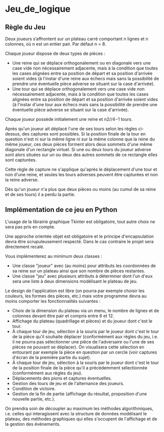 # Jeu_de_logique

## Règle du Jeu

Deux joueurs s’affrontent sur un plateau carré comportant n lignes et n colonnes, où n est un entier pair. Par défaut n = 8.

Chaque joueur dispose de deux types de pièces :

- Une reine qui se déplace orthogonalement ou en diagonale vers une case vide non nécessairement adjacente, mais à la condition que toutes les cases alignées entre sa position de départ et sa position d'arrivée soient vides (à l'instar d'une reine aux échecs mais sans la possibilité de prendre une éventuelle pièce adverse se situant sur la case d'arrivée).
- Une tour qui se déplace orthogonalement vers une case vide non nécessairement adjacente, mais à la condition que toutes les cases alignées entre sa position de départ et sa position d'arrivée soient vides (à l'instar d'une tour aux échecs mais sans la possibilité de prendre une éventuelle pièce adverse se situant sur la case d'arrivée).

Chaque joueur possède initialement une reine et n2//4−1 tours.


Après qu'un joueur ait déplacé l'une de ses tours selon les règles ci-dessus, des captures sont possibles. Si la position finale de la tour en question n'est ni sur la même ligne ni sur la même colonne que la reine du même joueur, ces deux pièces forment alors deux sommets d'une même diagonale d'un rectangle virtuel. Si une ou deux tours du joueur adverse sont alors situées sur un ou deux des autres sommets de ce rectangle elles sont capturées.

Cette règle de capture ne s'applique qu'après le déplacement d'une tour et non d'une reine, et seules les tours adverses peuvent être capturées et non la reine adverse.

Dès qu'un joueur n'a plus que deux pièces ou moins (au cumul de sa reine et de ses tours) il a perdu la partie.




## Implémentation de ce jeu en Python

L'usage de la librairie graphique Tkinter est obligatoire, tout autre choix ne sera pas pris en compte.

Une approche orientée objet est obligatoire et le principe d'encapsulation devra être scrupuleusement respecté. Dans le cas contraire le projet sera directement recalé.

Vous implémenterez au minimum deux classes :

- Une classe "joueur" avec (au moins) pour attributs les coordonnées de sa reine sur un plateau ainsi que son nombre de pièces restantes.
- Une classe "jeu" avec plusieurs attributs à déterminer dont l'un d'eux sera une liste à deux dimensions modélisant le plateau de jeu.

Le design de l'application est libre (on pourra par exemple choisir les couleurs, les formes des pièces, etc.) mais votre programme devra au moins comporter les fonctionnalités suivantes :

- Choix de la dimension du plateau via un menu, le nombre de lignes et de colonnes devant être pair et compris entre 6 et 12.
- Affichage du plateau (quadrillage et pièces) et du joueur dont c'est le tour.
- À chaque tour de jeu, sélection à la souris par le joueur dont c'est le tour de la pièce qu'il souhaite déplacer (conformément aux règles du jeu, i.e. il ne pourra pas sélectionner une pièce de l'adversaire ou l'une de ses pièces ne pouvant se déplacer). On visualisera cette sélection en entourant par exemple la pièce en question par un cercle (voir captures d'écran de la première partie du sujet).
- À chaque tour de jeu, sélection à la souris par le joueur dont c'est le tour de la position finale de la pièce qu'il a précédemment sélectionnée (conformément aux règles du jeu).
- Déplacements des pions et captures éventuelles.
- Gestion des tours de jeu et de l'alternance des joueurs.
- Condition de victoire.
- Gestion de la fin de partie (affichage du résultat, proposition d'une nouvelle partie, etc.).

On prendra soin de découpler au maximum les méthodes algorithmiques, i.e. celles qui interagissent avec la structure de données modélisant le plateau, des méthodes graphiques qui elles s'occupent de l'affichage et de la gestion des événements.
